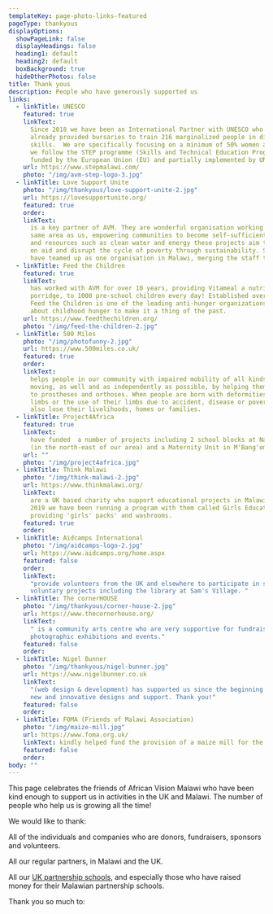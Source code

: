```yaml
---
templateKey: page-photo-links-featured
pageType: thankyous
displayOptions:
  showPageLink: false
  displayHeadings: false
  heading1: default
  heading2: default
  boxBackground: true
  hideOtherPhotos: false
title: Thank yous
description: People who have generously supported us
links:
  - linkTitle: UNESCO
    featured: true
    linkText:
      Since 2018 we have been an International Partner with UNESCO who have
      already provided bursaries to train 216 marginalized people in different vocational
      skills.  We are specifically focusing on a minimum of 50% women attendance and
      we follow the STEP programme (Skills and Technical Education Programme) an initiative
      funded by the European Union (EU) and partially implemented by UNESCO.
    url: https://www.stepmalawi.com/
    photo: "/img/avm-step-logo-3.jpg"
  - linkTitle: Love Support Unite
    photo: "/img/thankyous/love-support-unite-2.jpg"
    url: https://lovesupportunite.org/
    featured: true
    order:
    linkText:
      is a key partner of AVM. They are wonderful organisation working in the
      same area as us, empowering communities to become self-sufficient. Using infrastructure
      and resources such as clean water and energy these projects aim to break reliance
      on aid and disrupt the cycle of poverty through sustainability. Since 2019, we
      have teamed up as one organisation in Malawi, merging the staff together.
  - linkTitle: Feed the Children
    featured: true
    linkText:
      has worked with AVM for over 10 years, providing Vitameal a nutritional
      porridge, to 1000 pre-school children every day! Established over 40 years ago,
      Feed the Children is one of the leading anti-hunger organizations, raising awareness
      about childhood hunger to make it a thing of the past.
    url: https://www.feedthechildren.org/
    photo: "/img/feed-the-children-2.jpg"
  - linkTitle: 500 Miles
    photo: "/img/photofunny-2.jpg"
    url: https://www.500miles.co.uk/
    featured: true
    order:
    linkText:
      helps people in our community with impaired mobility of all kinds to get
      moving, as well and as independently as possible, by helping them to get access
      to prostheses and orthoses. When people are born with deformities, lose their
      limbs or the use of their limbs due to accident, disease or poverty, many of them
      also lose their livelihoods, homes or families.
  - linkTitle: Project4Africa
    featured: true
    linkText:
      have funded  a number of projects including 2 school blocks at Namanyanga
      (in the north-east of our area) and a Maternity Unit in M'Bang'ombe.
    url: ""
    photo: "/img/project4africa.jpg"
  - linkTitle: Think Malawi
    photo: "/img/think-malawi-2.jpg"
    url: https://www.thinkmalawi.org/
    linkText:
      are a UK based charity who support educational projects in Malawi. Since
      2019 we have been running a program with them called Girls Education Matters,
      providing 'girls' packs' and washrooms.
    featured: true
    order:
  - linkTitle: Aidcamps International
    photo: "/img/aidcamps-logo-2.jpg"
    url: https://www.aidcamps.org/home.aspx
    featured: false
    order:
    linkText:
      "provide volunteers from the UK and elsewhere to participate in short-term
      voluntary projects including the library at Sam's Village. "
  - linkTitle: The cornerHOUSE
    photo: "/img/thankyous/corner-house-2.jpg"
    url: https://www.thecornerhouse.org/
    linkText:
      " is a community arts centre who are very supportive for fundraising,
      photographic exhibitions and events."
    featured: false
    order:
  - linkTitle: Nigel Bunner
    photo: "/img/thankyous/nigel-bunner.jpg"
    url: https://www.nigelbunner.co.uk
    linkText:
      "(web design & development) has supported us since the beginning with
      new and innovative designs and support. Thank you!"
    featured: false
    order:
  - linkTitle: FOMA (Friends of Malawi Association)
    photo: "/img/maize-mill.jpg"
    url: https://www.foma.org.uk/
    linkText: kindly helped fund the provision of a maize mill for the local community.
    featured: false
    order:
body: ""
---
```


This page celebrates the friends of African Vision Malawi who have been kind enough to support us in activities in the UK and Malawi. The number of people who help us is growing all the time!

We would like to thank:

All of the individuals and companies who are donors, fundraisers, sponsors and volunteers.

All our regular partners, in Malawi and the UK.

All our [UK partnership schools](/education/primary-schools/#schools), and especially those who have raised money for their Malawian partnership schools.

Thank you so much to:
